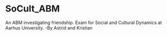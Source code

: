 # SoCult_ABM
An ABM investigating friendship. Exam for Social and Cultural Dynamics at Aarhus University. -By Astrid and Kristian
